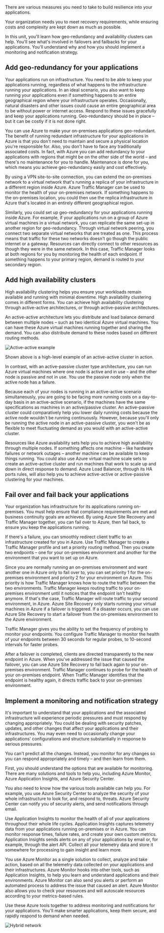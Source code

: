 There are various measures you need to take to build resilience into your applications.

Your organization needs you to meet recovery requirements, while ensuring costs and complexity are kept down as much as possible.

In this unit, you'll learn how geo-redundancy and availability clusters can help. You'll see what's involved in failovers and failbacks for your applications. You'll understand why and how you should implement a monitoring and notification strategy.

## Add geo-redundancy for your applications

Your applications run on infrastructure. You need to be able to keep your applications running, regardless of what happens to the infrastructure running your applications. In an ideal scenario, you also want to keep running your applications even if something happens to an entire geographical region where your infrastructure operates. Occasionally, natural disasters and other issues could cause an entire geographical area to be without power or internet access. Respond to these issues gracefully and keep your applications running. Geo-redundancy should be in place – but it can be costly if it is not done right.

You can use Azure to make your on-premises applications geo-redundant. The benefit of running redundant infrastructure for your applications in Azure is that you don't need to maintain and secure a physical location you're responsible for. Also, you don't have to face any traditionally associated costs. In fact, with Azure you can add redundancy to your applications with regions that might be on the other side of the world – and there's no maintenance for you to handle. Maintenance is done for you, which means you achieve geo-redundancy easily and cost effectively.

By using a VPN site-to-site connection, you can extend the on-premises network to a virtual network that's running a replica of your infrastructure in a different region inside Azure. Azure Traffic Manager can be used to monitor the health of your on-premises network. If something happens to the on-premises location, you could then use the replica infrastructure in Azure that's located in an entirely different geographical region.

Similarly, you could set up geo-redundancy for your applications running inside Azure. For example, if your applications run on a group of Azure virtual machines in a virtual network, you can replicate the same set-up in another region for geo-redundancy. Through virtual network peering, you connect two separate virtual networks that are treated as one. This process means that traffic for these two networks doesn't go though the public internet or a gateway. Resources can directly connect to other resources as though they were in the same network. In this case, Traffic Manager looks at both regions for you by monitoring the health of each endpoint. If something happens to your primary region, demand is routed to your secondary region.

## Add high availability clusters

High availability clustering helps you ensure your workloads remain available and running with minimal downtime. High availability clustering comes in different forms. You can achieve high availability clustering through active-active architectures, or through active-passive architectures.

An active-active architecture lets you distribute and load balance demand between multiple nodes – such as two identical Azure virtual machines. You can have these Azure virtual machines running together and sharing the demand. You can also distribute demand to these nodes based on different routing methods.

![Active-active example](../media/4-active-active-cluster.png)

Shown above is a high-level example of an active-active cluster in action.

<!---Feel free to format this diagram according to your own standards-->

In contrast, with an active-passive cluster type architecture, you can run Azure virtual machines where one node is active and in use – and the other node is passive and not in use. You use the passive node only when the active node has a failure.

Because each of your nodes is running in an active-active scenario simultaneously, you are going to be facing more running costs on a day-to-day basis in an active-active scenario, if the machines have the same specifications as machines in an active/passive cluster. An active-passive cluster could comparatively help you lower daily running costs because the active node wouldn't be running continuously. However, because you'll only be running the active node in an active-passive cluster, you won't be as flexible to meet fluctuating demand as you would with an active-active cluster.

Resources like Azure availability sets help you to achieve high availability through multiple nodes. If something affects one machine – like hardware failures or network outages – another machine can be available to keep things running. You could also use Azure virtual machine scale sets to create an active-active cluster and run machines that work to scale up and down in direct response to demand. Azure Load Balancer, through its HA ports rules, will also help you to achieve active-active or active-passive clustering for your machines.

## Fail over and fail back your applications

Your organization has infrastructure for its applications running on-premises. You must help ensure that compliance requirements are met and business continuity goals are achieved. By using Azure Site Recovery and Traffic Manager together, you can fail over to Azure, then fail back, to ensure you keep the applications running.

If there's a failure, you can smoothly redirect client traffic to an infrastructure created for you in Azure. Use Traffic Manager to create a Traffic Manager profile and set a priority routing method. Then you create two endpoints – one for your on-premises environment and another for the environment that you want to set up on Azure.

Since you are normally running an on-premises environment and want another one in Azure only to fail over to, you can set priority 1 for the on-premises environment and priority 2 for your environment on Azure. This priority is how Traffic Manager knows how to route the traffic between the two environments. Traffic Manager keeps routing traffic to your on-premises environment until it notices that the endpoint isn't healthy anymore. If that's the case, Traffic Manager will route traffic to your second environment, in Azure. Azure Site Recovery only starts running your virtual machines in Azure if a failover is triggered. If a disaster occurs, you can use Azure Site Recovery to start a failover from the on-premises environment to the Azure environment.

Traffic Manager gives you the ability to set the frequency of probing to monitor your endpoints. You configure Traffic Manager to monitor the health of your endpoints between 30 seconds for regular probes, to 10-second intervals for faster probes.

After a failover is completed, clients are directed transparently to the new endpoint in Azure. When you've addressed the issue that caused the failover, you can use Azure Site Recovery to fail back again to your on-premises environment. Traffic Manager continues to probe for the health of your on-premises endpoint. When Traffic Manager identifies that the endpoint is healthy again, it directs traffic back to your on-premises environment.

## Implement a monitoring and notification strategy

It's important to understand that your applications and the associated infrastructure will experience periodic pressures and must respond by changing appropriately. You could be dealing with security patches, updates, and other changes that affect your applications and their infrastructures. You may even need to occasionally change your applications' configurations and structure substantially in response to serious pressures.

You can't predict all the changes. Instead, you monitor for any changes so you can respond appropriately and timely – and then learn from them.

First, you should understand the options that are available for monitoring. There are many solutions and tools to help you, including Azure Monitor, Azure Application Insights, and Azure Security Center.

You also need to know how the various tools available can help you. For example, you use Azure Security Center to analyze the security of your whole infrastructure to look for, and respond to, threats. Azure Security Center can notify you of security alerts, and send notifications through email.

Use Application Insights to monitor the health of all of your applications throughout their whole life cycles. Application Insights captures telemetry data from your applications running on-premises or in Azure. You can monitor response times, failure rates, and create your own custom metrics. Application Insights sends alerts on any of your applications by email or, for example, through the alert API. Collect all your telemetry data and store it somewhere for processing to gain insight and learn more.

You use Azure Monitor as a single solution to collect, analyze and take action, based on all the telemetry data collected on your applications and their infrastructures. Azure Monitor hooks into other tools, such as Application Insights, to help you learn and understand applications and their environments. Azure Monitor can also send you alerts or perform an automated process to address the issue that caused an alert. Azure Monitor also allows you to check your resources and will autoscale resources according to your metrics-based rules.

Use these Azure tools together to address monitoring and notifications for your applications. You'll make smarter applications, keep them secure, and rapidly respond to demand when needed.

<!--- Below is a diagram showing a scenario to be used with the knowledge check that follows.-->

![Hybrid network](../media/4-hybrid-network.png)

<!---Feel free to format this diagram according to your own standards-->
